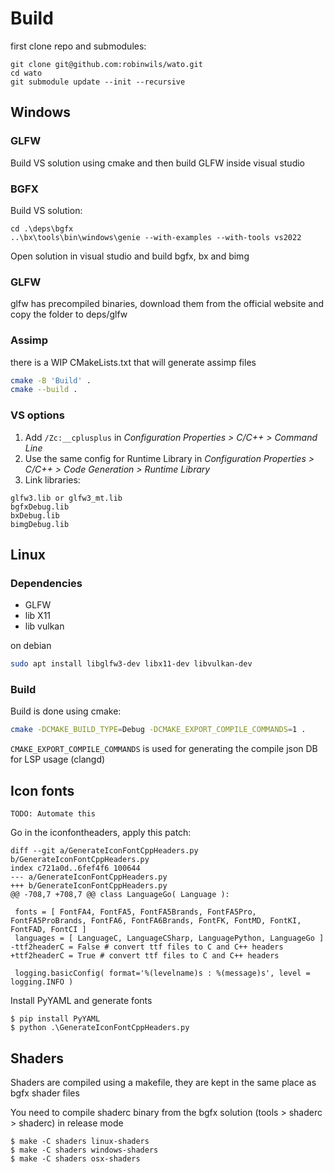 # Build

first clone repo and submodules:
```
git clone git@github.com:robinwils/wato.git
cd wato
git submodule update --init --recursive
```

## Windows
### GLFW
Build VS solution using cmake and then build GLFW inside visual studio

### BGFX

Build VS solution:
```
cd .\deps\bgfx
..\bx\tools\bin\windows\genie --with-examples --with-tools vs2022
```

Open solution in visual studio and build bgfx, bx and bimg

### GLFW

glfw has precompiled binaries, download them from the official website and copy the folder to deps/glfw

### Assimp
there is a WIP CMakeLists.txt that will generate assimp files

```bash
cmake -B 'Build' .
cmake --build .
```

### VS options

1. Add `/Zc:__cplusplus` in *Configuration Properties > C/C++ > Command Line*
2. Use the same config for Runtime Library in *Configuration Properties > C/C++ > Code Generation > Runtime Library*
3. Link libraries:
```
glfw3.lib or glfw3_mt.lib
bgfxDebug.lib
bxDebug.lib
bimgDebug.lib
```

## Linux

### Dependencies

- GLFW
- lib X11
- lib vulkan

on debian
```bash
sudo apt install libglfw3-dev libx11-dev libvulkan-dev
```

### Build

Build is done using cmake:

```bash
cmake -DCMAKE_BUILD_TYPE=Debug -DCMAKE_EXPORT_COMPILE_COMMANDS=1 .
```

`CMAKE_EXPORT_COMPILE_COMMANDS` is used for generating the compile json DB for LSP usage (clangd)

## Icon fonts

`TODO: Automate this`

Go in the iconfontheaders, apply this patch:
```
diff --git a/GenerateIconFontCppHeaders.py b/GenerateIconFontCppHeaders.py
index c721a0d..6fef4f6 100644
--- a/GenerateIconFontCppHeaders.py
+++ b/GenerateIconFontCppHeaders.py
@@ -708,7 +708,7 @@ class LanguageGo( Language ):

 fonts = [ FontFA4, FontFA5, FontFA5Brands, FontFA5Pro, FontFA5ProBrands, FontFA6, FontFA6Brands, FontFK, FontMD, FontKI, FontFAD, FontCI ]
 languages = [ LanguageC, LanguageCSharp, LanguagePython, LanguageGo ]
-ttf2headerC = False # convert ttf files to C and C++ headers
+ttf2headerC = True # convert ttf files to C and C++ headers

 logging.basicConfig( format='%(levelname)s : %(message)s', level = logging.INFO )
```

Install PyYAML and generate fonts
```
$ pip install PyYAML
$ python .\GenerateIconFontCppHeaders.py
```

## Shaders

Shaders are compiled using a makefile, they are kept in the same place as bgfx shader files

You need to compile shaderc binary from the bgfx solution (tools > shaderc > shaderc) in release mode

```
$ make -C shaders linux-shaders
$ make -C shaders windows-shaders
$ make -C shaders osx-shaders
```

